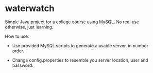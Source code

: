 # waterwatch
Simple Java project for a college course using MySQL. No real use otherwise, just learning.

How to use:

- Use provided MySQL scripts to generate a usable server, in number order.

- Change config.properties to resemble you server location, user and password. 
